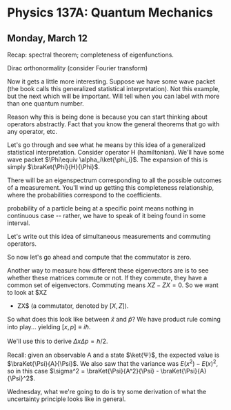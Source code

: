 Physics 137A: Quantum Mechanics
===============================
Monday, March 12
----------------

Recap: spectral theorem; completeness of eigenfunctions.

Dirac orthonormality (consider Fourier transform)

Now it gets a little more interesting. Suppose we have some wave packet
(the book calls this generalized statistical interpretation). Not this
example, but the next which will be important. Will tell when you can label
with more than one quantum number.

Reason why this is being done is because you can start thinking about
operators abstractly. Fact that you know the general theorems that go with
any operator, etc.

Let's go through and see what he means by this idea of a generalized
statistical interpretation. Consider operator H (hamiltonian). We'll have
some wave packet $\Phi\equiv \alpha_i\ket{\phi_i}$. The expansion of this
is simply $\braKet{\Phi}{H}{\Phi}$.

There will be an eigenspectrum corresponding to all the possible outcomes
of a measurement. You'll wind up getting this completeness relationship,
where the probabilities correspond to the coefficients.

probability of a particle being at a specific point means nothing in
continuous case -- rather, we have to speak of it being found in some
interval.

Let's write out this idea of simultaneous measurements and commuting
operators.

So now let's go ahead and compute that the commutator is zero.

Another way to measure how different these eigenvectors are is to see
whether these matrices commute or not. If they commute, they have a common
set of eigenvectors. Commuting means $XZ - ZX = 0$. So we want to look at $XZ
- ZX$ (a commutator, denoted by $[X,Z]$).

So what does this look like between $\hat{x}$ and $\hat{p}$? We have product
rule coming into play... yielding $[x,p] \equiv i\hbar$.

We'll use this to derive $\Delta x\Delta p = \hbar/2$.

Recall: given an observable A and a state $\ket{Ψ}$, the expected value is
$\braKet{\Psi}{A}{\Psi}$. We also saw that the variance was $E(x^2) -
E(x)^2$, so in this case $\sigma^2 = \braKet{\Psi}{A^2}{\Psi} -
\braKet{\Psi}{A}{\Psi}^2$.

Wednesday, what we're going to do is try some derivation of what the
uncertainty principle looks like in general.
